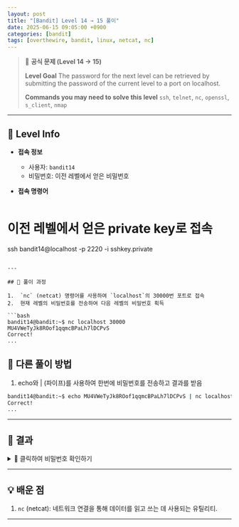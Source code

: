 ```yaml
---
layout: post
title: "[Bandit] Level 14 → 15 풀이"
date: 2025-06-15 09:05:00 +0900
categories: [bandit]
tags: [overthewire, bandit, linux, netcat, nc]
---
```


> 📝 **공식 문제 (Level 14 → 15)**
>
> **Level Goal**
> The password for the next level can be retrieved by submitting the password of the current level to a port on localhost.
>
> **Commands you may need to solve this level**
> `ssh`, `telnet`, `nc`, `openssl`, `s_client`, `nmap`

---

## 🔐 Level Info

- **접속 정보**
  - 사용자: `bandit14`
  - 비밀번호: 이전 레벨에서 얻은 비밀번호
  
- **접속 명령어**

  ```bash
# 이전 레벨에서 얻은 private key로 접속
ssh bandit14@localhost -p 2220 -i sshkey.private
  ```

---

## 🧪 풀이 과정

1.  `nc` (netcat) 명령어를 사용하여 `localhost`의 30000번 포트로 접속
2.  현재 레벨의 비밀번호를 전송하여 다음 레벨의 비밀번호 획득

```bash
bandit14@bandit:~$ nc localhost 30000
MU4VWeTyJk8ROof1qqmcBPaLh7lDCPvS
Correct!
...
```

## 🧪 다른 풀이 방법
1. echo와 | (파이프)를 사용하여 한번에 비밀번호를 전송하고 결과를 받음

```bash
bandit14@bandit:~$ echo MU4VWeTyJk8ROof1qqmcBPaLh7lDCPvS | nc localhost 30000
Correct!
...
```

---

##  🎯 결과

<details markdown="1">
<summary>👀 클릭하여 비밀번호 확인하기</summary>

```Bash
BfMYroe26WYalil77FoDi9qh59bKceII
```

</details>

---

##  💡 배운 점

1. `nc` (netcat): 네트워크 연결을 통해 데이터를 읽고 쓰는 데 사용되는 유틸리티.

---

